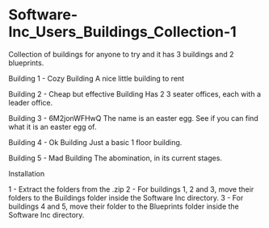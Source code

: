 # Software-Inc_Users_Buildings_Collection-1
Collection of buildings for anyone to try and it has 3 buildings and 2 blueprints.

Building 1 - Cozy Building
A nice little building to rent

Building 2 - Cheap but effective Building
Has 2 3 seater offices, each with a leader office.

Building 3 - 6M2jonWFHwQ
The name is an easter egg. See if you can find what it is an easter egg of.

Building 4 - Ok Building
Just a basic 1 floor building.

Building 5 - Mad Building
The abomination, in its current stages.

Installation

1 - Extract the folders from the .zip
2 - For buildings 1, 2 and 3, move their folders to the Buildings folder inside the Software Inc directory.
3 - For buildings 4 and 5, move their folder to the Blueprints folder inside the Software Inc directory.

